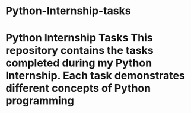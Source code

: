 # Python-Internship-tasks
# Python Internship Tasks  This repository contains the tasks completed during my Python Internship.   Each task demonstrates different concepts of Python programming
